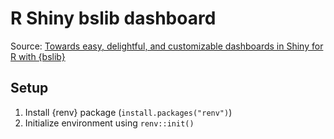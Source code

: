 # R Shiny bslib dashboard
Source: [Towards easy, delightful, and customizable dashboards in Shiny for R with {bslib}]("https://shiny.posit.co/blog/posts/bslib-dashboards/#hello-dashboards)

## Setup
1. Install {renv} package (`install.packages("renv")`)
2. Initialize environment using `renv::init()`
